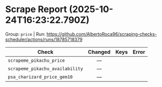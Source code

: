 # Scrape Report (2025-10-24T16:23:22.790Z)

Group: `price`  |  Run: https://github.com/AlbertoRoca96/scraping-checks-scheduler/actions/runs/18785718379

| Check | Changed | Keys | Error |
|---|:---:|:--|:--|
| `scrapeme_pikachu_price` | — |  |  |
| `scrapeme_pikachu_availability` | — |  |  |
| `psa_charizard_price_gem10` | — |  |  |
